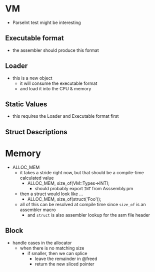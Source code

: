 <!---------------------------------------------------------------------------->
# VM
<!---------------------------------------------------------------------------->



- ParseInt test might be interesting











## Executable format

- the assembler should produce this format

## Loader

- this is a new object
    - it will consume the executable format
    - and load it into the CPU & memory

## Static Values

- this requires the Loader and Executable format first

## Struct Descriptions

<!---------------------------------------------------------------------------->
# Memory
<!---------------------------------------------------------------------------->

- ALLOC_MEM
    - it takes a stride right now, but that should be a compile-time calculated value
        - ALLOC_MEM, size_of(VM::Types->INT);
            - should probably export `INT` from Asssembly.pm
    - then a struct would look like ...
        - ALLOC_MEM, size_of(struct('Foo'));
    - all of this can be resolved at compile time since `size_of` is an assembler macro
        - and `struct` is also assembler lookup for the asm file header

## Block

- handle cases in the allocator
    - when there is no matching size
        - if smaller, then we can splice
            - leave the remainder in @freed
            - return the new sliced pointer



